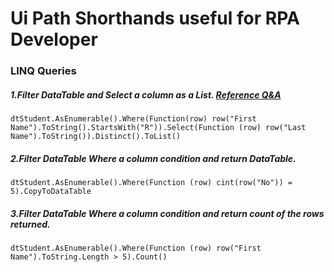 # Ui Path Shorthands useful for RPA Developer
### LINQ Queries
##### 1.Filter DataTable and Select a column as a List. [Reference Q&A](https://stackoverflow.com/questions/68089211/create-a-list-of-elements-from-a-datatable-linq-column)
`dtStudent.AsEnumerable().Where(Function(row) row("First Name").ToString().StartsWith("R")).Select(Function (row) row("Last Name").ToString()).Distinct().ToList()`

##### 2.Filter DataTable Where a column condition and return DataTable.
`dtStudent.AsEnumerable().Where(Function (row) cint(row("No")) = 5).CopyToDataTable`

##### 3.Filter DataTable Where a column condition and return count of the rows returned.
`dtStudent.AsEnumerable().Where(Function (row) row("First Name").ToString.Length > 5).Count()`
